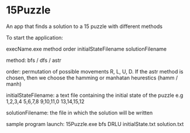 # 15Puzzle
An app that finds a solution to a 15 puzzle with different methods

To start the application:

execName.exe method order initialStateFilename solutionFilename

method: bfs / dfs / astr

order: permutation of possible movements R, L, U, D. If the astr method is chosen, then we choose the hamming or manhatan heurestics (hamm / manh)

initialStateFilename: a text file containing the initial state of the puzzle e.g 
1,2,3,4 
5,6,7,8 
9,10,11,0 
13,14,15,12

solutionFilename: the file in which the solution will be written

sample program launch: 15Puzzle.exe bfs DRLU initialState.txt solution.txt